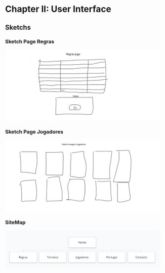 # Chapter II: User Interface

## Sketchs


### Sketch Page Regras

![Regras](../img/Regras.png)

### Sketch Page Jogadores

![Jogadores](../img/Jogadores.png)


### SiteMap
![Regras](../img/SiteMap.png)
